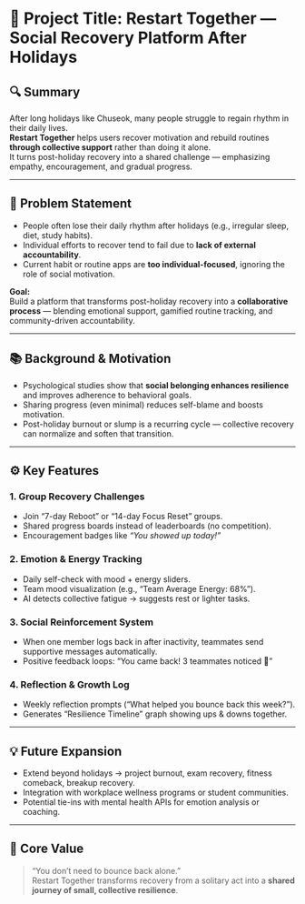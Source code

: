 # 🧠 Project Title: Restart Together — Social Recovery Platform After Holidays

## 🔍 Summary
After long holidays like Chuseok, many people struggle to regain rhythm in their daily lives.  
**Restart Together** helps users recover motivation and rebuild routines **through collective support** rather than doing it alone.  
It turns post-holiday recovery into a shared challenge — emphasizing empathy, encouragement, and gradual progress.

---

## 🎯 Problem Statement
- People often lose their daily rhythm after holidays (e.g., irregular sleep, diet, study habits).  
- Individual efforts to recover tend to fail due to **lack of external accountability**.  
- Current habit or routine apps are **too individual-focused**, ignoring the role of social motivation.  

**Goal:**  
Build a platform that transforms post-holiday recovery into a **collaborative process** — blending emotional support, gamified routine tracking, and community-driven accountability.

---

## 📚 Background & Motivation
- Psychological studies show that **social belonging enhances resilience** and improves adherence to behavioral goals.  
- Sharing progress (even minimal) reduces self-blame and boosts motivation.  
- Post-holiday burnout or slump is a recurring cycle — collective recovery can normalize and soften that transition.

---

## ⚙️ Key Features
### 1. **Group Recovery Challenges**
- Join “7-day Reboot” or “14-day Focus Reset” groups.  
- Shared progress boards instead of leaderboards (no competition).  
- Encouragement badges like *“You showed up today!”*  

### 2. **Emotion & Energy Tracking**
- Daily self-check with mood + energy sliders.  
- Team mood visualization (e.g., “Team Average Energy: 68%”).  
- AI detects collective fatigue → suggests rest or lighter tasks.

### 3. **Social Reinforcement System**
- When one member logs back in after inactivity, teammates send supportive messages automatically.  
- Positive feedback loops: “You came back! 3 teammates noticed 💬”  

### 4. **Reflection & Growth Log**
- Weekly reflection prompts (“What helped you bounce back this week?”).  
- Generates “Resilience Timeline” graph showing ups & downs together.

---

## 💡 Future Expansion
- Extend beyond holidays → project burnout, exam recovery, fitness comeback, breakup recovery.  
- Integration with workplace wellness programs or student communities.  
- Potential tie-ins with mental health APIs for emotion analysis or coaching.

---

## 🌱 Core Value
> “You don’t need to bounce back alone.”  
Restart Together transforms recovery from a solitary act into a **shared journey of small, collective resilience**.

